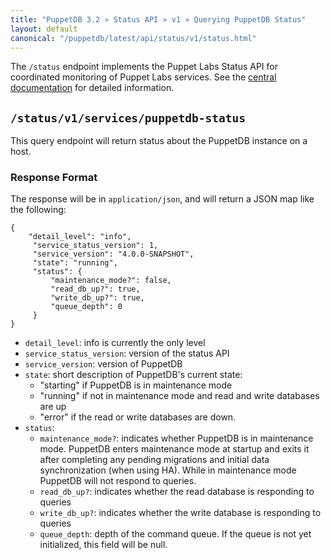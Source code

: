 ```yaml
---
title: "PuppetDB 3.2 » Status API » v1 » Querying PuppetDB Status"
layout: default
canonical: "/puppetdb/latest/api/status/v1/status.html"
---
```


[curl]: ../curl.html#using-curl-from-localhost-non-sslhttp
[status-api]: https://docs.puppetlabs.com/pe/latest/status_api.html

The `/status` endpoint implements the Puppet Labs Status API for coordinated
monitoring of Puppet Labs services. See the [central documentation][status-api]
for detailed information.

## `/status/v1/services/puppetdb-status`

This query endpoint will return status about the PuppetDB instance on a host.

### Response Format

The response will be in `application/json`, and will return a JSON map like the
following:

    {
        "detail_level": "info",
         "service_status_version": 1,
         "service_version": "4.0.0-SNAPSHOT",
         "state": "running",
         "status": {
             "maintenance_mode?": false,
             "read_db_up?": true,
             "write_db_up?": true,
             "queue_depth": 0
         }
    }

* `detail_level`: info is currently the only level
* `service_status_version`: version of the status API
* `service_version`: version of PuppetDB
* `state`: short description of PuppetDB's current state:
    * "starting" if PuppetDB is in maintenance mode
    * "running" if not in maintenance mode and read and write databases are up
    * "error" if the read or write databases are down.
* `status`:
    * `maintenance_mode?`: indicates whether PuppetDB is in maintenance mode.
    PuppetDB enters maintenance mode at startup and exits it after completing any
    pending migrations and initial data synchronization (when using HA).
    While in maintenance mode PuppetDB will not respond to queries.
    * `read_db_up?`: indicates whether the read database is responding to queries
    * `write_db_up?`: indicates whether the write database is responding to queries
    * `queue_depth`: depth of the command queue. If the queue is not yet
      initialized, this field will be null.
